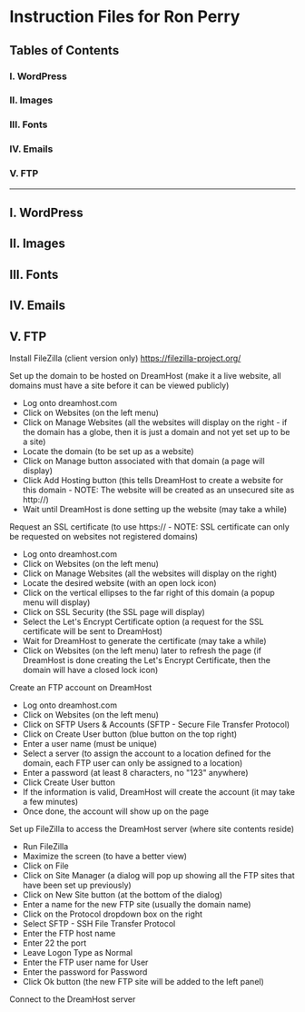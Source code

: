 # Instruction Files for Ron Perry #

## Tables of Contents
### I. WordPress
### II. Images
### III. Fonts
### IV. Emails
### V. FTP

---

## I. WordPress

## II. Images

## III. Fonts

## IV. Emails

## V. FTP

Install FileZilla (client version only)
https://filezilla-project.org/

Set up the domain to be hosted on DreamHost (make it a live website, all domains must have a site before it can be viewed publicly)
- Log onto dreamhost.com
- Click on Websites (on the left menu)
- Click on Manage Websites (all the websites will display on the right - if the domain has a globe, then it is just a domain and not yet set up to be a site)
- Locate the domain (to be set up as a website)
- Click on Manage button associated with that domain (a page will display)
- Click Add Hosting button (this tells DreamHost to create a website for this domain - NOTE: The website will be created as an unsecured site as http://)
- Wait until DreamHost is done setting up the website (may take a while)

Request an SSL certificate (to use https:// - NOTE:  SSL certificate can only be requested on websites not registered domains)
- Log onto dreamhost.com
- Click on Websites (on the left menu)
- Click on Manage Websites (all the websites will display on the right)
- Locate the desired website (with an open lock icon)
- Click on the vertical ellipses to the far right of this domain (a popup menu will display)
- Click on SSL Security (the SSL page will display)
- Select the Let's Encrypt Certificate option (a request for the SSL certificate will be sent to DreamHost)
- Wait for DreamHost to generate the certificate (may take a while)
- Click on Websites (on the left menu) later to refresh the page (if DreamHost is done creating the Let's Encrypt Certificate, then the domain will have a closed lock icon)

Create an FTP account on DreamHost
- Log onto dreamhost.com
- Click on Websites (on the left menu)
- Click on SFTP Users & Accounts (SFTP - Secure File Transfer Protocol)
- Click on Create User button (blue button on the top right)
- Enter a user name (must be unique)
- Select a server (to assign the account to a location defined for the domain, each FTP user can only be assigned to a location)
- Enter a password (at least 8 characters, no "123" anywhere)
- Click Create User button
- If the information is valid, DreamHost will create the account (it may take a few minutes)
- Once done, the account will show up on the page

Set up FileZilla to access the DreamHost server (where site contents reside)
- Run FileZilla
- Maximize the screen (to have a better view)
- Click on File
- Click on Site Manager (a dialog will pop up showing all the FTP sites that have been set up previously)
- Click on New Site button (at the bottom of the dialog)
- Enter a name for the new FTP site (usually the domain name)
- Click on the Protocol dropdown box on the right
- Select SFTP - SSH File Transfer Protocol
- Enter the FTP host name
- Enter 22 the port
- Leave Logon Type as Normal
- Enter the FTP user name for User
- Enter the password for Password
- Click Ok button (the new FTP site will be added to the left panel)

Connect to the DreamHost server

